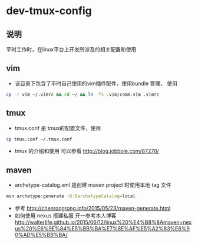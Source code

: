 # dev-tmux-config

## 说明
平时工作时，在linux平台上开发所涉及的相关配置和使用

## vim

+ 该目录下包含了平时自己使用的vim插件配件，使用bundle 管理， 使用

```bash
cp -r vim ~/.vimrc && cd ~/ && ln -fs .vim/comm.vim .vimrc 
```

## tmux

+ tmux.conf 是 tmux的配置文件，使用

```bash
cp tmux.conf ~/.tmux.conf
```

+ tmux 的介绍和使用 可以参看 http://blog.jobbole.com/87278/

## maven
+ archetype-catalog.xml  是创建 maven project 时使用本地 tag 文件

```bash
mvn archetype:generate -D:DarchetypeCatalog=local 
```
+ 参考 http://chenrongrong.info/2015/05/23/maven-generate.html
+ 如何使用 nexus 搭建私服 开一参考本人博客 http://walterlife.github.io/2015/06/12/linux%20%E4%B8%8Amaven+nexus%20%E6%9E%84%E5%BB%BA%E7%8E%AF%E5%A2%83%E6%90%AD%E5%BB%BA/
